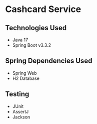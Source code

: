 # Cashcard Service

## Technologies Used

- Java 17
- Spring Boot v3.3.2

## Spring Dependencies Used

- Spring Web
- H2 Database

## Testing

- JUnit
- AssertJ
- Jackson